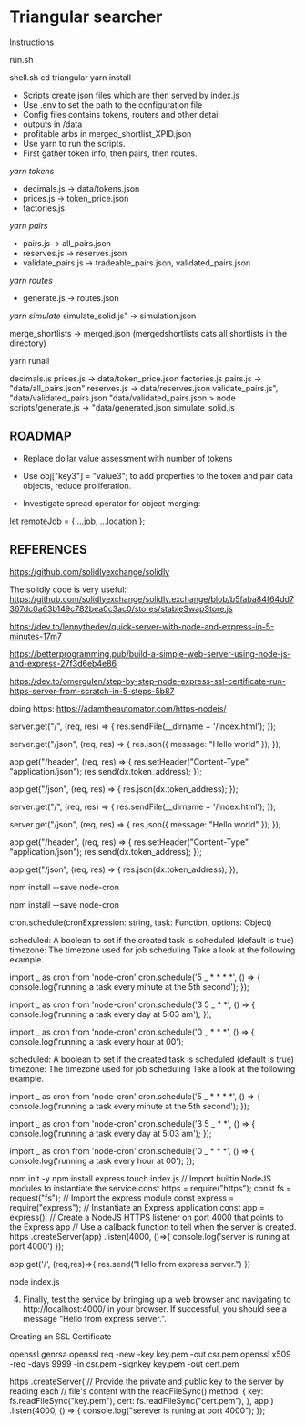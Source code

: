 # Triangular searcher

Instructions

run.sh

shell.sh
cd triangular
yarn install

- Scripts create json files which are then served by index.js
- Use .env to set the path to the configuration file
- Config files contains tokens, routers and other detail
- outputs in /data
- profitable arbs in merged_shortlist_XPID.json
- Use yarn to run the scripts.
- First gather token info, then pairs, then routes.

_yarn tokens_

- decimals.js -> data/tokens.json
- prices.js -> token_price.json
- factories.js

_yarn pairs_

- pairs.js -> all_pairs.json
- reserves.js -> reserves.json
- validate_pairs.js -> tradeable_pairs.json, validated_pairs.json

_yarn routes_

- generate.js -> routes.json

_yarn simulate_
simulate_solid.js" -> simulation.json

merge_shortlists -> merged.json
(mergedshortlists cats all shortlists in the directory)

yarn runall

decimals.js
prices.js -> data/token_price.json
factories.js
pairs.js -> "data/all_pairs.json"
reserves.js -> data/reserves.json
validate_pairs.js", "data/validated_pairs.json
"data/validated_pairs.json > node scripts/generate.js -> "data/generated.json
simulate_solid.js

## ROADMAP

- Replace dollar value assessment with number of tokens

- Use obj["key3"] = "value3"; to add properties to the token and
  pair data objects, reduce proliferation.
- Investigate spread operator for object merging:

let remoteJob = {
...job,
...location
};

## REFERENCES

https://github.com/solidlyexchange/solidly

The solidly code is very useful:
https://github.com/solidlyexchange/solidly.exchange/blob/b5faba84f64dd7367dc0a63b149c782bea0c3ac0/stores/stableSwapStore.js

https://dev.to/lennythedev/quick-server-with-node-and-express-in-5-minutes-17m7

https://betterprogramming.pub/build-a-simple-web-server-using-node-js-and-express-27f3d6eb4e86

https://dev.to/omergulen/step-by-step-node-express-ssl-certificate-run-https-server-from-scratch-in-5-steps-5b87

doing https: https://adamtheautomator.com/https-nodejs/

server.get("/", (req, res) => {
res.sendFile(\_\_dirname + '/index.html');
});

server.get("/json", (req, res) => {
res.json({ message: "Hello world" });
});

app.get("/header", (req, res) => {
res.setHeader("Content-Type", "application/json");
res.send(dx.token_address);
});

app.get("/json", (req, res) => {
res.json(dx.token_address);
});

server.get("/", (req, res) => {
res.sendFile(\_\_dirname + '/index.html');
});

server.get("/json", (req, res) => {
res.json({ message: "Hello world" });
});

app.get("/header", (req, res) => {
res.setHeader("Content-Type", "application/json");
res.send(dx.token_address);
});

app.get("/json", (req, res) => {
res.json(dx.token_address);
});

npm install --save node-cron

npm install --save node-cron

cron.schedule(cronExpression: string, task: Function, options: Object)

scheduled: A boolean to set if the created task is scheduled (default is true)
timezone: The timezone used for job scheduling
Take a look at the following example.

import _ as cron from 'node-cron'
cron.schedule('5 _ \* \* \* \*', () => {
console.log('running a task every minute at the 5th second');
});

import _ as cron from 'node-cron'
cron.schedule('3 5 _ \* \*', () => {
console.log('running a task every day at 5:03 am');
});

import _ as cron from 'node-cron'
cron.schedule('0 _ \* \* \*', () => {
console.log('running a task every hour at 00');

scheduled: A boolean to set if the created task is scheduled (default is true)
timezone: The timezone used for job scheduling
Take a look at the following example.

import _ as cron from 'node-cron'
cron.schedule('5 _ \* \* \* \*', () => {
console.log('running a task every minute at the 5th second');
});

import _ as cron from 'node-cron'
cron.schedule('3 5 _ \* \*', () => {
console.log('running a task every day at 5:03 am');
});

import _ as cron from 'node-cron'
cron.schedule('0 _ \* \* \*', () => {
console.log('running a task every hour at 00');
});

npm init -y
npm install express
touch index.js
// Import builtin NodeJS modules to instantiate the service
const https = require("https");
const fs = request("fs");
// Import the express module
const express = require("express");
// Instantiate an Express application
const app = express();
// Create a NodeJS HTTPS listener on port 4000 that points to the Express app
// Use a callback function to tell when the server is created.
https
.createServer(app)
.listen(4000, ()=>{
console.log('server is runing at port 4000')
});

app.get('/', (req,res)=>{
res.send("Hello from express server.")
})

node index.js

4. Finally, test the service by bringing up a web browser and navigating to http://localhost:4000/ in your browser. If successful, you should see a message “Hello from express server.”.

Creating an SSL Certificate

openssl genrsa
openssl req -new -key key.pem -out csr.pem
openssl x509 -req -days 9999 -in csr.pem -signkey key.pem -out cert.pem

https
.createServer(
// Provide the private and public key to the server by reading each
// file's content with the readFileSync() method.
{
key: fs.readFileSync("key.pem"),
cert: fs.readFileSync("cert.pem"),
},
app
)
.listen(4000, () => {
console.log("serever is runing at port 4000");
});
